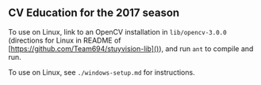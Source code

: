 ## CV Education for the 2017 season

To use on Linux, link to an OpenCV installation in `lib/opencv-3.0.0`
(directions for Linux in README of
[https://github.com/Team694/stuyvision-lib]()), and run `ant` to compile and
run.

To use on Linux, see `./windows-setup.md` for instructions.
